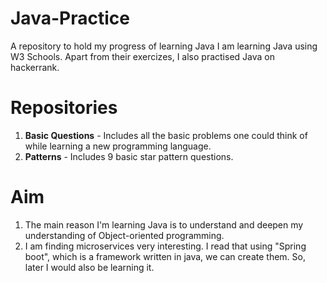 # Java-Practice
A repository to hold my progress of learning Java
I am learning Java using W3 Schools. Apart from their exercizes, I also practised Java on hackerrank.

# Repositories
1) **Basic Questions** - Includes all the basic problems one could think of while learning a new programming language.
2) **Patterns** - Includes 9 basic star pattern questions.

# Aim
1) The main reason I'm learning Java is to understand and deepen my understanding of Object-oriented programming.
2) I am finding microservices very interesting. I read that using "Spring boot", which is a framework written in java, we can create them. So, later I would also be learning it.
